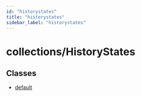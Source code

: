 ```yaml
---
id: "historystates"
title: "historystates"
sidebar_label: "historystates"
---
```


# collections/HistoryStates

## Classes

- [default](/ps_reference/classes/collections/HistoryStates/)
